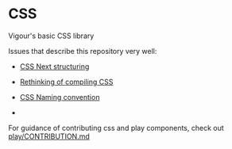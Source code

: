 # CSS
Vigour's basic CSS library

Issues that describe this repository very well:

- [CSS Next structuring](https://github.com/vigour-io/css/issues/1)
- [Rethinking of compiling CSS](https://github.com/vigour-io/css/issues/2)
- [CSS Naming convention](https://github.com/vigour-io/css/issues/3)

-

For guidance of contributing css and play components, check out  [play/CONTRIBUTION.md](https://github.com/vigour-io/play/blob/master/CONTRIBUTION.md)

